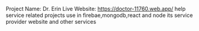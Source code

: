 Project Name: Dr. Erin
Live Website: https://doctor-11760.web.app/
help service related projects
use in firebae,mongodb,react and node
its service provider website
and other services
